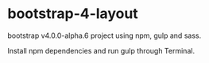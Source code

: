 # bootstrap-4-layout
bootstrap v4.0.0-alpha.6 project using npm, gulp and sass.

Install npm dependencies and run gulp through Terminal.